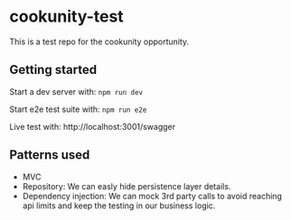 # cookunity-test

This is a test repo for the cookunity opportunity.

## Getting started

Start a dev server with:
`npm run dev`

Start e2e test suite with:
`npm run e2e`

Live test with:
http://localhost:3001/swagger

## Patterns used

- MVC
- Repository: We can easly hide persistence layer details.
- Dependency injection: We can mock 3rd party calls to avoid reaching api limits and keep the testing in our business logic.
